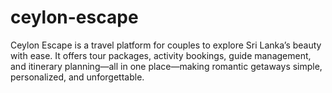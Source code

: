 # ceylon-escape
Ceylon Escape is a travel platform for couples to explore Sri Lanka’s beauty with ease. It offers tour packages, activity bookings, guide management, and itinerary planning—all in one place—making romantic getaways simple, personalized, and unforgettable.
